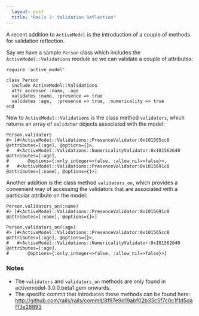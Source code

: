 ```yaml
---
  layout: post
  title: "Rails 3: Validation Reflection"
---
```


A recent addition to `ActiveModel` is the introduction of a couple of methods for validation reflection.

Say we have a sample `Person` class which includes the `ActiveModel::Validations` module so we can validate a couple of attributes:

    require 'active_model'

    class Person
      include ActiveModel::Validations
      attr_accessor :name, :age
      validates :name, :presence => true
      validates :age,  :presence => true, :numericality => true
    end

New to `ActiveModel::Validations` is the class method `validators`, which returns an array of `Validator` objects associated with the model:

    Person.validators
    #> [#<ActiveModel::Validations::PresenceValidator:0x101565cc8 @attributes=[:age], @options={}>,
    #   #<ActiveModel::Validations::NumericalityValidator:0x101562640 @attributes=[:age],
    #       @options={:only_integer=>false, :allow_nil=>false}>,
    #   #<ActiveModel::Validations::PresenceValidator:0x1015691c0 @attributes=[:name], @options={}>]

Another addition is the class method `validators_on`, which provides a convenient way of accessing the validators that are associated with a particular attribute on the model:

    Person.validators_on(:name)
    #> [#<ActiveModel::Validations::PresenceValidator:0x1015691c0 @attributes=[:name], @options={}>]

    Person.validators_on(:age)
    #> [#<ActiveModel::Validations::PresenceValidator:0x101565cc8 @attributes=[:age], @options={}>,
    #   #<ActiveModel::Validations::NumericalityValidator:0x101562640 @attributes=[:age],
    #       @options={:only_integer=>false, :allow_nil=>false}>]

### Notes
* The `validators` and `validators_on` methods are only found in activemodel-3.0.0.beta1.gem onwards.
* The specific commit that introduces these methods can be found here: http://github.com/rails/rails/commit/8f97e9d19abf02b33c5f7c0c1f1d5daf13e28893